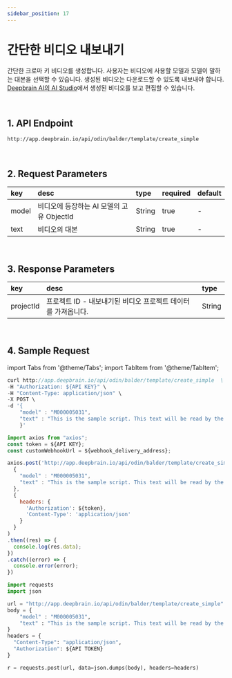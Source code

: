 ```yaml
---
sidebar_position: 17
---
```


# 간단한 비디오 내보내기

간단한 크로마 키 비디오를 생성합니다. 사용자는 비디오에 사용할 모델과 모델이 말하는 대본을 선택할 수 있습니다. 생성된 비디오는 다운로드할 수 있도록 내보내야 합니다. [Deepbrain AI의 AI Studio](https://app.deepbrain.io)에서 생성된 비디오를 보고 편집할 수 있습니다.

<br/>

## 1. API Endpoint

```http
http://app.deepbrain.io/api/odin/balder/template/create_simple
```

<br/>

## 2. Request Parameters

|key|desc|type|required|default|
|:---|:---|:---|:---|:---|
|model|비디오에 등장하는 AI 모델의 고유 ObjectId|String|true|-|
|text|비디오의 대본|String|true|-|

<br/>

## 3. Response Parameters

|key|desc|type|
|:---|:---|:---|
|projectId|프로젝트 ID - 내보내기된 비디오 프로젝트 데이터를 가져옵니다.|String|

<br/>


## 4. Sample Request

import Tabs from '@theme/Tabs';
import TabItem from '@theme/TabItem';

<Tabs>
<TabItem value="curl" label="cURL">

```js
curl http://app.deepbrain.io/api/odin/balder/template/create_simple  \
-H "Authorization: ${API KEY}" \
-H "Content-Type: application/json" \
-X POST \
-d '{
    "model" : "M000005031",
    "text" : "This is the sample script. This text will be read by the AI Model in the video."
    }'
```

</TabItem>
<TabItem value="js" label="Node.js">

```js
import axios from "axios";
const token = ${API KEY};
const customWebhookUrl = ${webhook_delivery_address};

axios.post('http://app.deepbrain.io/api/odin/balder/template/create_simple', 
  {
    "model" : "M000005031",
    "text" : "This is the sample script. This text will be read by the AI Model in the video."
  }, 
  {
    headers: {
      'Authorization': ${token},
      'Content-Type': 'application/json'
    }
  }
)
.then((res) => {
  console.log(res.data);
})
.catch((error) => {
  console.error(error);
})
```

</TabItem>
<TabItem value="py" label="Python">

```py
import requests
import json

url = "http://app.deepbrain.io/api/odin/balder/template/create_simple"
body = {
    "model" : "M000005031",
    "text" : "This is the sample script. This text will be read by the AI Model in the video."
}
headers = {
  "Content-Type": "application/json",
  "Authorization": ${API TOKEN}
}

r = requests.post(url, data=json.dumps(body), headers=headers)
```

</TabItem>
</Tabs>